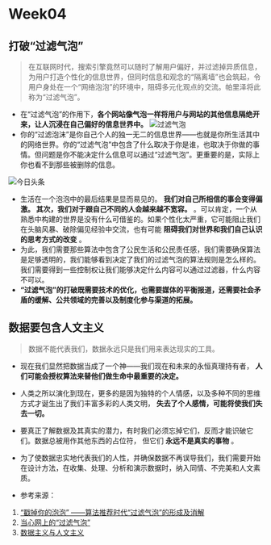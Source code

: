 # Week04
## 打破“过滤气泡”

> 在互联网时代，搜索引擎竟然可以随时了解用户偏好，并过滤掉异质信息，为用户打造个性化的信息世界，但同时信息和观念的“隔离墙”也会筑起，令用户身处在一个“网络泡泡”的环境中，阻碍多元化观点的交流。帕里泽将此称为“过滤气泡”。
* 在“过滤气泡”的作用下，**各个网站像气泡一样将用户与网站的其他信息隔绝开来，让人沉浸在自己偏好的信息世界中。** 
![过滤气泡](https://images.gitee.com/uploads/images/2019/0510/170955_60009136_2230768.png "微信截图_20190510170930.png")
*  你的“过滤泡沫”是你自己个人的独一无二的信息世界——也就是你所生活其中的网络世界。你的“过滤气泡”中包含了什么取决于你是谁，也取决于你做的事情。但问题是你不能决定什么信息可以通过“过滤气泡”。更重要的是，实际上你也看不到那些被删除的信息。

![今日头条](https://images.gitee.com/uploads/images/2019/0510/171433_9af1bd8b_2230768.jpeg "234f6194e13a49ceb071fbd91d6dd198.jpeg")
* 生活在一个泡泡中的最后结果是显而易见的。 **我们对自己所相信的事会变得偏激。 其次，我们对于跟自己不同的人会越来越不宽容。** 。可以肯定，一个从熟悉中构建的世界是没有什么可借鉴的。如果个性化太严重，它可能阻止我们在头脑风暴、破除偏见经验中交流，也有可能 **阻碍我们对世界和我们自己认识的思考方式的改变** 。
* 为此，我们需要那些算法中包含了公民生活和公民责任感，我们需要确保算法是足够透明的，我们能够看到决定了我们的过滤气泡的算法规则是怎么样的。我们需要得到一些控制权让我们能够决定什么内容可以通过过滤器，什么内容不可以。
*  **“过滤气泡”的打破既需要技术的优化，也需要媒体的平衡报道，还需要社会矛盾的缓解、公共领域的完善以及制度化参与渠道的拓展。** 
## 数据要包含人文主义
> 数据不能代表我们，数据永远只是我们用来表达现实的工具。

*  现在我们显然把数据当成了一个神——我们现在和未来的永恒真理持有者， **人们可能会授权算法来替他们做生命中最重要的决定。** 
* 人类之所以演化到现在，更多的是因为独特的个人情感，以及多种不同的思维方式才诞生出了我们丰富多彩的人类文明， **失去了个人感情，可能将使我们失去一切。** 
* 要真正了解数据及其真实的潜力，有时我们必须忘掉它们，反而才能识破它们。数据总被用作其他东西的占位符， 但它们 **永远不是真实的事物** 。
*  为了使数据忠实地代表我们的人性，并确保数据不再误导我们，我们需要开始在设计方法，在收集、处理、分析和演示数据时，纳入同情、不完美和人文素质。

* 参考来源：
1. [“戳掉你的泡泡” ——算法推荐时代“过滤气泡”的形成及消解 ](http://www.sohu.com/a/297511102_700645)
2. [当心网上的“过滤气泡”](https://www.jianshu.com/p/990e17415181)
3. [数据主义与人文主义](https://www.jianshu.com/p/fff74232febb)
